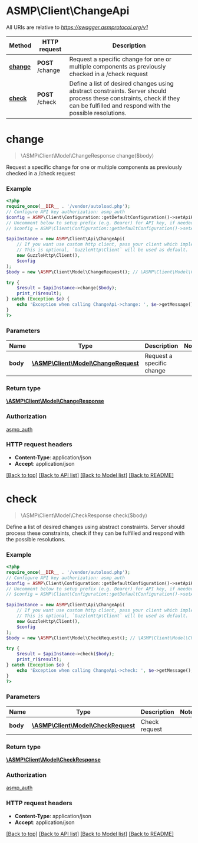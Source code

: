 # ASMP\Client\ChangeApi

All URIs are relative to *https://swagger.asmprotocol.org/v1*

Method | HTTP request | Description
------------- | ------------- | -------------
[**change**](ChangeApi.md#change) | **POST** /change | Request a specific change for one or multiple components as previously checked in a /check request
[**check**](ChangeApi.md#check) | **POST** /check | Define a list of desired changes using abstract constraints. Server should process these constraints, check if they can be fulfilled and respond with the possible resolutions.

# **change**
> \ASMP\Client\Model\ChangeResponse change($body)

Request a specific change for one or multiple components as previously checked in a /check request

### Example
```php
<?php
require_once(__DIR__ . '/vendor/autoload.php');
// Configure API key authorization: asmp_auth
$config = ASMP\Client\Configuration::getDefaultConfiguration()->setApiKey('X-API-KEY', 'YOUR_API_KEY');
// Uncomment below to setup prefix (e.g. Bearer) for API key, if needed
// $config = ASMP\Client\Configuration::getDefaultConfiguration()->setApiKeyPrefix('X-API-KEY', 'Bearer');

$apiInstance = new ASMP\Client\Api\ChangeApi(
    // If you want use custom http client, pass your client which implements `GuzzleHttp\ClientInterface`.
    // This is optional, `GuzzleHttp\Client` will be used as default.
    new GuzzleHttp\Client(),
    $config
);
$body = new \ASMP\Client\Model\ChangeRequest(); // \ASMP\Client\Model\ChangeRequest | Request a specific change

try {
    $result = $apiInstance->change($body);
    print_r($result);
} catch (Exception $e) {
    echo 'Exception when calling ChangeApi->change: ', $e->getMessage(), PHP_EOL;
}
?>
```

### Parameters

Name | Type | Description  | Notes
------------- | ------------- | ------------- | -------------
 **body** | [**\ASMP\Client\Model\ChangeRequest**](../Model/ChangeRequest.md)| Request a specific change |

### Return type

[**\ASMP\Client\Model\ChangeResponse**](../Model/ChangeResponse.md)

### Authorization

[asmp_auth](../../README.md#asmp_auth)

### HTTP request headers

 - **Content-Type**: application/json
 - **Accept**: application/json

[[Back to top]](#) [[Back to API list]](../../README.md#documentation-for-api-endpoints) [[Back to Model list]](../../README.md#documentation-for-models) [[Back to README]](../../README.md)

# **check**
> \ASMP\Client\Model\CheckResponse check($body)

Define a list of desired changes using abstract constraints. Server should process these constraints, check if they can be fulfilled and respond with the possible resolutions.

### Example
```php
<?php
require_once(__DIR__ . '/vendor/autoload.php');
// Configure API key authorization: asmp_auth
$config = ASMP\Client\Configuration::getDefaultConfiguration()->setApiKey('X-API-KEY', 'YOUR_API_KEY');
// Uncomment below to setup prefix (e.g. Bearer) for API key, if needed
// $config = ASMP\Client\Configuration::getDefaultConfiguration()->setApiKeyPrefix('X-API-KEY', 'Bearer');

$apiInstance = new ASMP\Client\Api\ChangeApi(
    // If you want use custom http client, pass your client which implements `GuzzleHttp\ClientInterface`.
    // This is optional, `GuzzleHttp\Client` will be used as default.
    new GuzzleHttp\Client(),
    $config
);
$body = new \ASMP\Client\Model\CheckRequest(); // \ASMP\Client\Model\CheckRequest | Check request

try {
    $result = $apiInstance->check($body);
    print_r($result);
} catch (Exception $e) {
    echo 'Exception when calling ChangeApi->check: ', $e->getMessage(), PHP_EOL;
}
?>
```

### Parameters

Name | Type | Description  | Notes
------------- | ------------- | ------------- | -------------
 **body** | [**\ASMP\Client\Model\CheckRequest**](../Model/CheckRequest.md)| Check request |

### Return type

[**\ASMP\Client\Model\CheckResponse**](../Model/CheckResponse.md)

### Authorization

[asmp_auth](../../README.md#asmp_auth)

### HTTP request headers

 - **Content-Type**: application/json
 - **Accept**: application/json

[[Back to top]](#) [[Back to API list]](../../README.md#documentation-for-api-endpoints) [[Back to Model list]](../../README.md#documentation-for-models) [[Back to README]](../../README.md)

